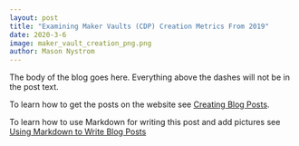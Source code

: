 ```yaml
---
layout: post
title: "Examining Maker Vaults (CDP) Creation Metrics From 2019"
date: 2020-3-6
image: maker_vault_creation_png.png
author: Mason Nystrom
---
```


The body of the blog goes here. Everything above the dashes will not be in the post text.

To learn how to get the posts on the website see [Creating Blog Posts](https://github.com/pioneers/website/wiki/Creating-Blog-Posts).

To learn how to use Markdown for writing this post and add pictures see [Using Markdown to Write Blog Posts](https://github.com/pioneers/website/wiki/Using-Markdown-To-Write-Blog-Posts)
